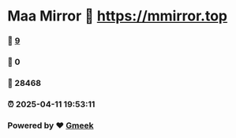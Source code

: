 # Maa Mirror :link: https://mmirror.top 
### :page_facing_up: [9](https://mmirror.top/tag.html) 
### :speech_balloon: 0 
### :hibiscus: 28468 
### :alarm_clock: 2025-04-11 19:53:11 
### Powered by :heart: [Gmeek](https://github.com/Meekdai/Gmeek)
